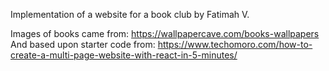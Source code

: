 Implementation of a website for a book club by Fatimah V.

Images of books came from: https://wallpapercave.com/books-wallpapers
And based upon starter code from: https://www.techomoro.com/how-to-create-a-multi-page-website-with-react-in-5-minutes/